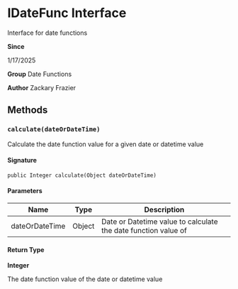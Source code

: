 # IDateFunc Interface

Interface for date functions

**Since** 

1/17/2025

**Group** Date Functions

**Author** Zackary Frazier

## Methods
### `calculate(dateOrDateTime)`

Calculate the date function value for a given date or datetime value

#### Signature
```apex
public Integer calculate(Object dateOrDateTime)
```

#### Parameters
| Name | Type | Description |
|------|------|-------------|
| dateOrDateTime | Object | Date or Datetime value to calculate the date function value of |

#### Return Type
**Integer**

The date function value of the date or datetime value